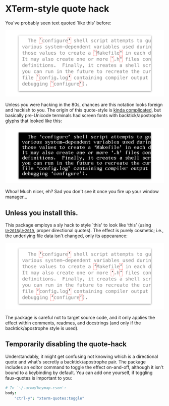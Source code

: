 XTerm-style quote hack
======================

You've probably seen text quoted &#96;like this' before:

![Figure 1: Backtick/apostrophe quotes](figure-1.png)

Unless you were hacking in the 80s, chances are this notation looks foreign and hackish to you. The origin of this quote-style is [kinda complicated](https://unix.stackexchange.com/a/73996/101379), but basically pre-Unicode terminals had screen fonts with backtick/apostrophe glyphs that looked like this:

![Figure 2: Sun Gallant Demi (Solaris 11.3)](figure-2.png)

Whoa! Much nicer, eh? Sad you don't see it once you fire up your window manager...


Unless you install this.
------------------------
This package employs a sly hack to style &#96;this' to look like ‘this’ (using [`U+2018`](https://graphemica.com/%E2%80%98)/[`U+2019`](https://graphemica.com/%E2%80%99), proper directional quotes). The effect is purely cosmetic; i.e., the underlying file data isn't changed, only its appearance:

![Figure 3: CSS rules!](figure-3.png)

The package is careful not to target source code, and it only applies the effect within comments, readmes, and docstrings (and only if the backtick/apostrophe style is used).


Temporarily disabling the quote-hack
------------------------------------
Understandably, it might get confusing not knowing which is a directional quote and what's secretly a backtick/apostrophe pair. The package includes an editor command to toggle the effect on-and-off, although it isn't bound to a keybinding by default. You can add one yourself, if toggling faux-quotes is important to you:

~~~cson
# In `~/.atom/keymap.cson':
body:
	"ctrl-y": "xterm-quotes:toggle"
~~~
